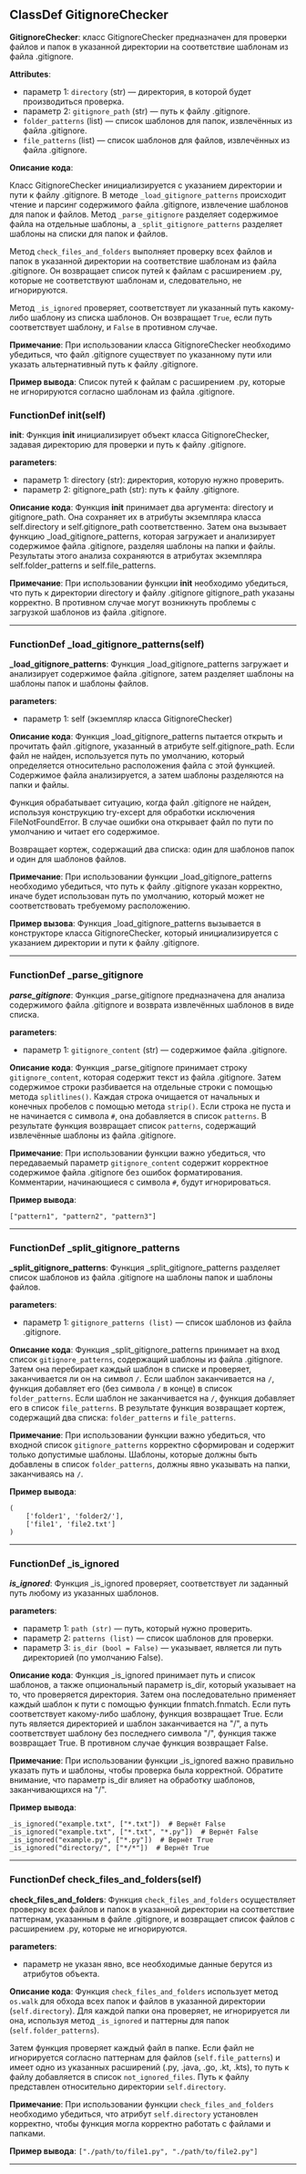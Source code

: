 ## ClassDef GitignoreChecker
**GitignoreChecker**: класс GitignoreChecker предназначен для проверки файлов и папок в указанной директории на соответствие шаблонам из файла .gitignore.

**Attributes**:
* параметр 1: `directory` (str) — директория, в которой будет производиться проверка.
* параметр 2: `gitignore_path` (str) — путь к файлу .gitignore.
* `folder_patterns` (list) — список шаблонов для папок, извлечённых из файла .gitignore.
* `file_patterns` (list) — список шаблонов для файлов, извлечённых из файла .gitignore.

**Описание кода**:

Класс GitignoreChecker инициализируется с указанием директории и пути к файлу .gitignore. В методе `_load_gitignore_patterns` происходит чтение и парсинг содержимого файла .gitignore, извлечение шаблонов для папок и файлов. Метод `_parse_gitignore` разделяет содержимое файла на отдельные шаблоны, а `_split_gitignore_patterns` разделяет шаблоны на списки для папок и файлов.

Метод `check_files_and_folders` выполняет проверку всех файлов и папок в указанной директории на соответствие шаблонам из файла .gitignore. Он возвращает список путей к файлам с расширением .py, которые не соответствуют шаблонам и, следовательно, не игнорируются.

Метод `_is_ignored` проверяет, соответствует ли указанный путь какому-либо шаблону из списка шаблонов. Он возвращает `True`, если путь соответствует шаблону, и `False` в противном случае.

**Примечание**:
При использовании класса GitignoreChecker необходимо убедиться, что файл .gitignore существует по указанному пути или указать альтернативный путь к файлу .gitignore.

**Пример вывода**:
Список путей к файлам с расширением .py, которые не игнорируются согласно шаблонам из файла .gitignore.
### FunctionDef __init__(self)
**__init__**: Функция __init__ инициализирует объект класса GitignoreChecker, задавая директорию для проверки и путь к файлу .gitignore.

**parameters**:
* параметр 1: directory (str): директория, которую нужно проверить.
* параметр 2: gitignore_path (str): путь к файлу .gitignore.

**Описание кода**:
Функция __init__ принимает два аргумента: directory и gitignore_path. Она сохраняет их в атрибуты экземпляра класса self.directory и self.gitignore_path соответственно. Затем она вызывает функцию _load_gitignore_patterns, которая загружает и анализирует содержимое файла .gitignore, разделяя шаблоны на папки и файлы. Результаты этого анализа сохраняются в атрибутах экземпляра self.folder_patterns и self.file_patterns.

**Примечание**:
При использовании функции __init__ необходимо убедиться, что путь к директории directory и файлу .gitignore gitignore_path указаны корректно. В противном случае могут возникнуть проблемы с загрузкой шаблонов из файла .gitignore.
***
### FunctionDef _load_gitignore_patterns(self)
**_load_gitignore_patterns**: Функция _load_gitignore_patterns загружает и анализирует содержимое файла .gitignore, затем разделяет шаблоны на шаблоны папок и шаблоны файлов.

**parameters**:
* параметр 1: self (экземпляр класса GitignoreChecker)

**Описание кода**:
Функция _load_gitignore_patterns пытается открыть и прочитать файл .gitignore, указанный в атрибуте self.gitignore_path. Если файл не найден, используется путь по умолчанию, который определяется относительно расположения файла с этой функцией. Содержимое файла анализируется, а затем шаблоны разделяются на папки и файлы.

Функция обрабатывает ситуацию, когда файл .gitignore не найден, используя конструкцию try-except для обработки исключения FileNotFoundError. В случае ошибки она открывает файл по пути по умолчанию и читает его содержимое.

Возвращает кортеж, содержащий два списка: один для шаблонов папок и один для шаблонов файлов.

**Примечание**:
При использовании функции _load_gitignore_patterns необходимо убедиться, что путь к файлу .gitignore указан корректно, иначе будет использован путь по умолчанию, который может не соответствовать требуемому расположению.

**Пример вызова**:
Функция _load_gitignore_patterns вызывается в конструкторе класса GitignoreChecker, который инициализируется с указанием директории и пути к файлу .gitignore.
***
### FunctionDef _parse_gitignore
**_parse_gitignore_**: Функция _parse_gitignore предназначена для анализа содержимого файла .gitignore и возврата извлечённых шаблонов в виде списка.

**parameters**:
- параметр 1: `gitignore_content` (str) — содержимое файла .gitignore.

**Описание кода**:
Функция _parse_gitignore принимает строку `gitignore_content`, которая содержит текст из файла .gitignore. Затем содержимое строки разбивается на отдельные строки с помощью метода `splitlines()`. Каждая строка очищается от начальных и конечных пробелов с помощью метода `strip()`. Если строка не пуста и не начинается с символа `#`, она добавляется в список `patterns`. В результате функция возвращает список `patterns`, содержащий извлечённые шаблоны из файла .gitignore.

**Примечание**:
При использовании функции важно убедиться, что передаваемый параметр `gitignore_content` содержит корректное содержимое файла .gitignore без ошибок форматирования. Комментарии, начинающиеся с символа `#`, будут игнорироваться.

**Пример вывода**:
```
["pattern1", "pattern2", "pattern3"]
```
***
### FunctionDef _split_gitignore_patterns
**_split_gitignore_patterns**: Функция _split_gitignore_patterns разделяет список шаблонов из файла .gitignore на шаблоны папок и шаблоны файлов.

**parameters**:
- параметр 1: `gitignore_patterns (list)` — список шаблонов из файла .gitignore.

**Описание кода**:
Функция _split_gitignore_patterns принимает на вход список `gitignore_patterns`, содержащий шаблоны из файла .gitignore. Затем она перебирает каждый шаблон в списке и проверяет, заканчивается ли он на символ `/`. Если шаблон заканчивается на `/`, функция добавляет его (без символа `/` в конце) в список `folder_patterns`. Если шаблон не заканчивается на `/`, функция добавляет его в список `file_patterns`. В результате функция возвращает кортеж, содержащий два списка: `folder_patterns` и `file_patterns`.

**Примечание**:
При использовании функции важно убедиться, что входной список `gitignore_patterns` корректно сформирован и содержит только допустимые шаблоны. Шаблоны, которые должны быть добавлены в список `folder_patterns`, должны явно указывать на папки, заканчиваясь на `/`.

**Пример вывода**:
```
(
    ['folder1', 'folder2/'],
    ['file1', 'file2.txt']
)
```
***
### FunctionDef _is_ignored
**_is_ignored_**: Функция _is_ignored проверяет, соответствует ли заданный путь любому из указанных шаблонов.

**parameters**:
* параметр 1: `path (str)` — путь, который нужно проверить.
* параметр 2: `patterns (list)` — список шаблонов для проверки.
* параметр 3: `is_dir (bool = False)` — указывает, является ли путь директорией (по умолчанию False).

**Описание кода**:
Функция _is_ignored принимает путь и список шаблонов, а также опциональный параметр is_dir, который указывает на то, что проверяется директория. Затем она последовательно применяет каждый шаблон к пути с помощью функции fnmatch.fnmatch. Если путь соответствует какому-либо шаблону, функция возвращает True. Если путь является директорией и шаблон заканчивается на "/", а путь соответствует шаблону без последнего символа "/", функция также возвращает True. В противном случае функция возвращает False.

**Примечание**:
При использовании функции _is_ignored важно правильно указать путь и шаблоны, чтобы проверка была корректной. Обратите внимание, что параметр is_dir влияет на обработку шаблонов, заканчивающихся на "/".

**Пример вывода**:
```
_is_ignored("example.txt", ["*.txt"])  # Вернёт False
_is_ignored("example.txt", ["*.txt", "*.py"])  # Вернёт False
_is_ignored("example.py", ["*.py"])  # Вернёт True
_is_ignored("directory/", ["*/*"])  # Вернёт True
```
***
### FunctionDef check_files_and_folders(self)
**check_files_and_folders**: Функция `check_files_and_folders` осуществляет проверку всех файлов и папок в указанной директории на соответствие паттернам, указанным в файле .gitignore, и возвращает список файлов с расширением .py, которые не игнорируются.

**parameters**:
- параметр не указан явно, все необходимые данные берутся из атрибутов объекта.

**Описание кода**:
Функция `check_files_and_folders` использует метод `os.walk` для обхода всех папок и файлов в указанной директории (`self.directory`). Для каждой папки она проверяет, не игнорируется ли она, используя метод `_is_ignored` и паттерны для папок (`self.folder_patterns`).

Затем функция проверяет каждый файл в папке. Если файл не игнорируется согласно паттернам для файлов (`self.file_patterns`) и имеет одно из указанных расширений (.py, .java, .go, .kt, .kts), то путь к файлу добавляется в список `not_ignored_files`. Путь к файлу представлен относительно директории `self.directory`.

**Примечание**:
При использовании функции `check_files_and_folders` необходимо убедиться, что атрибут `self.directory` установлен корректно, чтобы функция могла корректно работать с файлами и папками.

**Пример вывода**:
`["./path/to/file1.py", "./path/to/file2.py"]`
***

